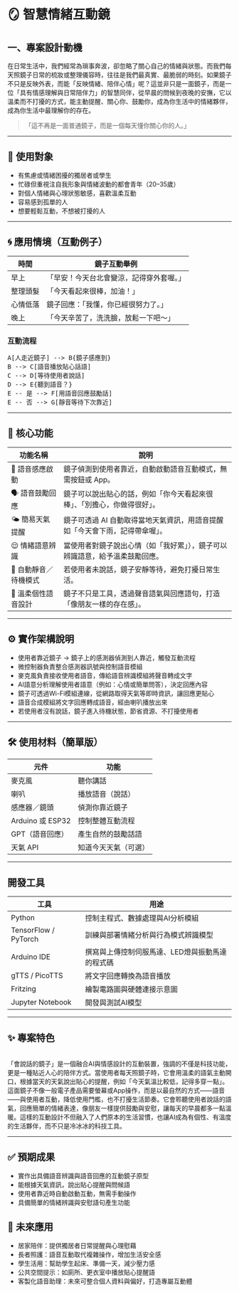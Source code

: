 # **🪞 智慧情緒互動鏡**
## **一、專案設計動機**
在日常生活中，我們經常為瑣事奔波，卻忽略了關心自己的情緒與狀態。而我們每天照鏡子日常的梳妝或整理儀容時，往往是我們最真實、最脆弱的時刻。如果鏡子不只是反映外表，而能「反映情緒、陪伴心情」呢？這並非只是一面鏡子，而是一位「具有情感理解與日常陪伴力」的智慧同伴，從早晨的問候到夜晚的安撫，它以溫柔而不打擾的方式，能主動提醒、關心你、鼓勵你，成為你生活中的情緒夥伴，成為你生活中最理解你的存在。
>「這不再是一面普通鏡子，而是一個每天懂你關心你的人。」
---
## **👤 使用對象**
* 有焦慮或情緒困擾的獨居者或學生
* 忙碌但重視注自我形象與情緒波動的都會青年（20–35歲）
* 對個人情緒與心理狀態敏感，喜歡溫柔互動
* 容易感到孤單的人
* 想要輕鬆互動，不想被打擾的人
---
## **🌀 應用情境（互動例子）**
| 時間        | 鏡子互動舉例               |
| --------- | -------------------- |
| 早上        | 「早安！今天台北會變涼，記得穿外套喔。」 |
| 整理頭髮      | 「今天看起來很棒，加油！」        |
| 心情低落 | 鏡子回應：「我懂，你已經很努力了。」   |
| 晚上        | 「今天辛苦了，洗洗臉，放鬆一下吧～」   |
### **互動流程**
<pre>
A[人走近鏡子] --> B{鏡子感應到}
B --> C[語音播放貼心話語]
C --> D[等待使用者說話]
D --> E{聽到語音？}
E -- 是 --> F[用語音回應鼓勵話]
E -- 否 --> G[靜音等待下次靠近]
</pre> 
---
## **🌟 核心功能**
| 功能名稱         | 說明                                       |
| ------------ | ---------------------------------------- |
| 🎤 語音感應啟動    | 鏡子偵測到使用者靠近，自動啟動語音互動模式，無需按鈕或 App。         |
| 🗣️ 語音鼓勵回應   | 鏡子可以說出貼心的話，例如「你今天看起來很棒」、「別擔心，你做得很好」。     |
| 🌤 簡易天氣提醒    | 鏡子可透過 AI 自動取得當地天氣資訊，用語音提醒如「今天會下雨，記得帶傘喔」。 |
| 😌 情緒語意辨識    | 當使用者對鏡子說出心情（如「我好累」），鏡子可以辨識語意，給予溫柔鼓勵回應。   |
| 🤫 自動靜音／待機模式 | 若使用者未說話，鏡子安靜等待，避免打擾日常生活。                 |
| 🧠 溫柔個性語音設計  | 鏡子不只是工具，透過聲音語氣與回應語句，打造「像朋友一樣的存在感」。       |
---
## **⚙️ 實作架構說明**
* 使用者靠近鏡子 → 鏡子上的感測器偵測到人靠近，觸發互動流程
* 微控制器負責整合感測器訊號與控制語音模組
* 麥克風負責接收使用者語音，傳給語音辨識模組將聲音轉成文字
* AI語意分析理解使用者語意（例如：心情或簡單問答），決定回應內容
* 鏡子可透過Wi-Fi模組連線，從網路取得天氣等即時資訊，讓回應更貼心
* 語音合成模組將文字回應轉成語音，經由喇叭播放出來
* 若使用者沒有說話，鏡子進入待機狀態，節省資源、不打擾使用者
---
## **🛠️ 使用材料（簡單版）**
| 元件              | 功能            |
| --------------- | ------------- |
| 麥克風             | 聽你講話          |
| 喇叭              | 播放語音（說話）      |
| 感應器／鏡頭          | 偵測你靠近鏡子       |
| Arduino 或 ESP32 | 控制整體互動流程      |
| GPT（語音回應）       | 產生自然的鼓勵話語     |
| 天氣 API          | 知道今天天氣（可選） |
---
## **開發工具**

| 工具                | 用途                                  |
|-------------------|-------------------------------------|
| Python            | 控制主程式、數據處理與AI分析模組                   |
| TensorFlow / PyTorch | 訓練與部署情緒分析與行為模式辨識模型                 |
| Arduino IDE       | 撰寫與上傳控制伺服馬達、LED燈與振動馬達的程式碼           |
| gTTS / PicoTTS    | 將文字回應轉換為語音播放                            |
| Fritzing          | 繪製電路圖與硬體連接示意圖                           |
| Jupyter Notebook  | 開發與測試AI模型                                 |
---
## **✨ 專案特色**
<br>
「會說話的鏡子」是一個融合AI與情感設計的互動裝置，強調的不僅是科技功能，更是一種貼近人心的陪伴方式。當使用者每天照鏡子時，它會用溫柔的語氣主動開口，根據當天的天氣說出貼心的提醒，例如「今天氣溫比較低，記得多穿一點」。這面鏡子不像一般電子產品需要螢幕或App操作，而是以最自然的方式——語音——與使用者互動，降低使用門檻，也不打擾生活節奏。它會聆聽使用者說話的語氣，回應簡單的情緒表達，像朋友一樣提供鼓勵與安慰，讓每天的早晨都多一點溫暖。這樣的互動設計不但融入了人們原本的生活習慣，也讓AI成為有個性、有溫度的生活夥伴，而不只是冷冰冰的科技工具。

---
## **✅ 預期成果**
* 實作出具備語音辨識與語音回應的互動鏡子原型
* 能根據天氣資訊，說出貼心提醒與問候語
* 使用者靠近時自動啟動互動，無需手動操作
* 具備簡單的情緒辨識與安慰語句產生功能

## **🚀 未來應用**
* 居家陪伴：提供獨居者日常提醒與心理慰藉
* 長者照護：語音互動取代複雜操作，增加生活安全感
* 學生活用：幫助學生起床、準備一天，減少壓力感
* 公共空間提示：如廁所、更衣室中播放貼心提醒語
* 客製化語音助理：未來可整合個人資料與偏好，打造專屬互動體








